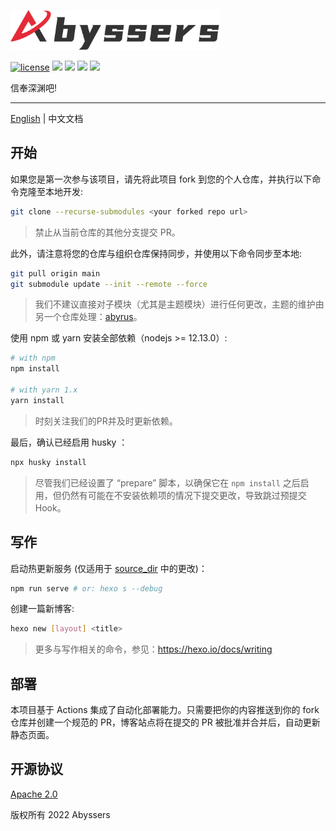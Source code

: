 <p align="left">
  <img src="./source/images/logos/banner_contain.svg" height="64" alt="Abyssers' Logo"/>
</p>

<p align="left">

  [![license](https://img.shields.io/hexpm/l/apa)](https://github.com/Abyssers/blog/blob/main/LICENSE)
  <a><img src="https://img.shields.io/github/workflow/status/Abyssers/blog/deployment"></a>
  <a><img src="https://img.shields.io/github/issues/Abyssers/blog"></a>
  <a><img src="https://img.shields.io/github/forks/Abyssers/blog"></a>
  <a><img src="https://img.shields.io/github/stars/Abyssers/blog"></a>
</p>

信奉深渊吧!

---

[English](./README.md) | 中文文档

## 开始

如果您是第一次参与该项目，请先将此项目 fork 到您的个人仓库，并执行以下命令克隆至本地开发:

```sh
git clone --recurse-submodules <your forked repo url>
```

> 禁止从当前仓库的其他分支提交 PR。

此外，请注意将您的仓库与组织仓库保持同步，并使用以下命令同步至本地:

```sh
git pull origin main
git submodule update --init --remote --force
```

> 我们不建议直接对子模块（尤其是主题模块）进行任何更改，主题的维护由另一个仓库处理：[abyrus](https://github.com/Abyssers/abyrus)。

使用 npm 或 yarn 安装全部依赖（nodejs >= 12.13.0）:

```sh
# with npm
npm install 

# with yarn 1.x
yarn install
```

> 时刻关注我们的PR并及时更新依赖。

最后，确认已经启用 husky ：

```sh
npx husky install
```

> 尽管我们已经设置了 “prepare” 脚本，以确保它在 `npm install` 之后启用，但仍然有可能在不安装依赖项的情况下提交更改，导致跳过预提交 Hook。

## 写作

启动热更新服务 (仅适用于 [source_dir](https://hexo.io/docs/configuration#Directory) 中的更改)：

```sh
npm run serve # or: hexo s --debug
```

创建一篇新博客:

```sh
hexo new [layout] <title>
```

> 更多与写作相关的命令，参见：https://hexo.io/docs/writing

## 部署

本项目基于 Actions 集成了自动化部署能力。只需要把你的内容推送到你的 fork 仓库并创建一个规范的 PR，博客站点将在提交的 PR 被批准并合并后，自动更新静态页面。

## 开源协议

[Apache 2.0](https://github.com/Abyssers/blog/blob/main/LICENSE)

版权所有 2022 Abyssers